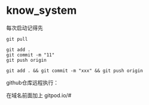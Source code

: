 # know_system

每次启动记得先

```
git pull
```



```
git add .
git commit -m "11"
git push origin

git add . && git commit -m "xxx" && git push origin
```



github仓库远程执行：

在域名前面加上 gitpod.io/#
